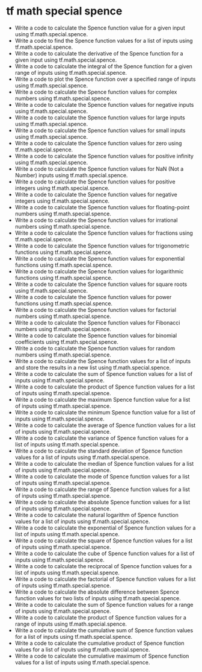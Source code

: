 # tf math special spence

- Write a code to calculate the Spence function value for a given input using tf.math.special.spence.
- Write a code to find the Spence function values for a list of inputs using tf.math.special.spence.
- Write a code to calculate the derivative of the Spence function for a given input using tf.math.special.spence.
- Write a code to calculate the integral of the Spence function for a given range of inputs using tf.math.special.spence.
- Write a code to plot the Spence function over a specified range of inputs using tf.math.special.spence.
- Write a code to calculate the Spence function values for complex numbers using tf.math.special.spence.
- Write a code to calculate the Spence function values for negative inputs using tf.math.special.spence.
- Write a code to calculate the Spence function values for large inputs using tf.math.special.spence.
- Write a code to calculate the Spence function values for small inputs using tf.math.special.spence.
- Write a code to calculate the Spence function values for zero using tf.math.special.spence.
- Write a code to calculate the Spence function values for positive infinity using tf.math.special.spence.
- Write a code to calculate the Spence function values for NaN (Not a Number) inputs using tf.math.special.spence.
- Write a code to calculate the Spence function values for positive integers using tf.math.special.spence.
- Write a code to calculate the Spence function values for negative integers using tf.math.special.spence.
- Write a code to calculate the Spence function values for floating-point numbers using tf.math.special.spence.
- Write a code to calculate the Spence function values for irrational numbers using tf.math.special.spence.
- Write a code to calculate the Spence function values for fractions using tf.math.special.spence.
- Write a code to calculate the Spence function values for trigonometric functions using tf.math.special.spence.
- Write a code to calculate the Spence function values for exponential functions using tf.math.special.spence.
- Write a code to calculate the Spence function values for logarithmic functions using tf.math.special.spence.
- Write a code to calculate the Spence function values for square roots using tf.math.special.spence.
- Write a code to calculate the Spence function values for power functions using tf.math.special.spence.
- Write a code to calculate the Spence function values for factorial numbers using tf.math.special.spence.
- Write a code to calculate the Spence function values for Fibonacci numbers using tf.math.special.spence.
- Write a code to calculate the Spence function values for binomial coefficients using tf.math.special.spence.
- Write a code to calculate the Spence function values for random numbers using tf.math.special.spence.
- Write a code to calculate the Spence function values for a list of inputs and store the results in a new list using tf.math.special.spence.
- Write a code to calculate the sum of Spence function values for a list of inputs using tf.math.special.spence.
- Write a code to calculate the product of Spence function values for a list of inputs using tf.math.special.spence.
- Write a code to calculate the maximum Spence function value for a list of inputs using tf.math.special.spence.
- Write a code to calculate the minimum Spence function value for a list of inputs using tf.math.special.spence.
- Write a code to calculate the average of Spence function values for a list of inputs using tf.math.special.spence.
- Write a code to calculate the variance of Spence function values for a list of inputs using tf.math.special.spence.
- Write a code to calculate the standard deviation of Spence function values for a list of inputs using tf.math.special.spence.
- Write a code to calculate the median of Spence function values for a list of inputs using tf.math.special.spence.
- Write a code to calculate the mode of Spence function values for a list of inputs using tf.math.special.spence.
- Write a code to calculate the range of Spence function values for a list of inputs using tf.math.special.spence.
- Write a code to calculate the absolute Spence function values for a list of inputs using tf.math.special.spence.
- Write a code to calculate the natural logarithm of Spence function values for a list of inputs using tf.math.special.spence.
- Write a code to calculate the exponential of Spence function values for a list of inputs using tf.math.special.spence.
- Write a code to calculate the square of Spence function values for a list of inputs using tf.math.special.spence.
- Write a code to calculate the cube of Spence function values for a list of inputs using tf.math.special.spence.
- Write a code to calculate the reciprocal of Spence function values for a list of inputs using tf.math.special.spence.
- Write a code to calculate the factorial of Spence function values for a list of inputs using tf.math.special.spence.
- Write a code to calculate the absolute difference between Spence function values for two lists of inputs using tf.math.special.spence.
- Write a code to calculate the sum of Spence function values for a range of inputs using tf.math.special.spence.
- Write a code to calculate the product of Spence function values for a range of inputs using tf.math.special.spence.
- Write a code to calculate the cumulative sum of Spence function values for a list of inputs using tf.math.special.spence.
- Write a code to calculate the cumulative product of Spence function values for a list of inputs using tf.math.special.spence.
- Write a code to calculate the cumulative maximum of Spence function values for a list of inputs using tf.math.special.spence.